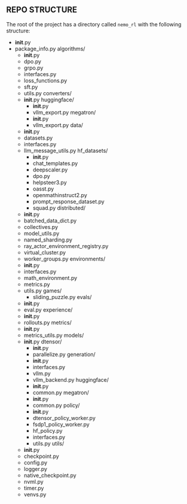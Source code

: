 ## REPO STRUCTURE

The root of the project has a directory called `nemo_rl` with the following 
structure:


- __init__.py
- package_info.py
algorithms/
  - __init__.py
  - dpo.py
  - grpo.py
  - interfaces.py
  - loss_functions.py
  - sft.py
  - utils.py
converters/
  - __init__.py
  huggingface/
    - __init__.py
    - vllm_export.py
  megatron/
    - __init__.py
    - vllm_export.py
data/
  - __init__.py
  - datasets.py
  - interfaces.py
  - llm_message_utils.py
  hf_datasets/
    - __init__.py
    - chat_templates.py
    - deepscaler.py
    - dpo.py
    - helpsteer3.py
    - oasst.py
    - openmathinstruct2.py
    - prompt_response_dataset.py
    - squad.py
distributed/
  - __init__.py
  - batched_data_dict.py
  - collectives.py
  - model_utils.py
  - named_sharding.py
  - ray_actor_environment_registry.py
  - virtual_cluster.py
  - worker_groups.py
environments/
  - __init__.py
  - interfaces.py
  - math_environment.py
  - metrics.py
  - utils.py
  games/
    - sliding_puzzle.py
evals/
  - __init__.py
  - eval.py
experience/
  - __init__.py
  - rollouts.py
metrics/
  - __init__.py
  - metrics_utils.py
models/
  - __init__.py
  dtensor/
    - __init__.py
    - parallelize.py
  generation/
    - __init__.py
    - interfaces.py
    - vllm.py
    - vllm_backend.py
  huggingface/
    - __init__.py
    - common.py
  megatron/
    - __init__.py
    - common.py
  policy/
    - __init__.py
    - dtensor_policy_worker.py
    - fsdp1_policy_worker.py
    - hf_policy.py
    - interfaces.py
    - utils.py
utils/
  - __init__.py
  - checkpoint.py
  - config.py
  - logger.py
  - native_checkpoint.py
  - nvml.py
  - timer.py
  - venvs.py


